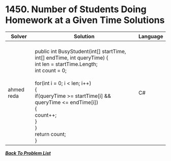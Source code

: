 # 1450. Number of Students Doing Homework at a Given Time Solutions

| Solver    | Solution                                                                                                      | Language |
|-----------|---------------------------------------------------------------------------------------------------------------|----------|
| ahmed reda| <br>public int BusyStudent(int[] startTime, int[] endTime, int queryTime) {<br>    int len = startTime.Length;<br>    int count = 0;<br><br>    for(int i = 0; i < len; i++)<br>    {<br>        if(queryTime >= startTime[i] && queryTime <= endTime[i])<br>        {<br>            count++;<br>        }<br>    }<br>    return count;<br>} | C#       |




**_[Back To Problem List](../../problem-solving/README.md#problem-of-the-day)_**
